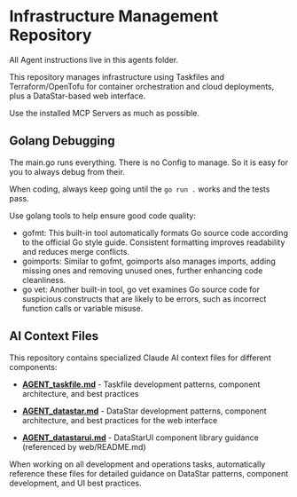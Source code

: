 # Infrastructure Management Repository

All Agent instructions live in this agents folder.

This repository manages infrastructure using Taskfiles and Terraform/OpenTofu for container orchestration and cloud deployments, plus a DataStar-based web interface.




Use the installed MCP Servers as much as possible.

## Golang Debugging

The main.go runs everything. There is no Config to manage. So it is easy for you to always debug from their.

When coding, always keep going until the ```go run .``` works and the tests pass.

Use golang tools to help ensure good code quality:

- gofmt: This built-in tool automatically formats Go source code according to the official Go style guide. Consistent formatting improves readability and reduces merge conflicts.
- goimports: Similar to gofmt, goimports also manages imports, adding missing ones and removing unused ones, further enhancing code cleanliness.
- go vet: Another built-in tool, go vet examines Go source code for suspicious constructs that are likely to be errors, such as incorrect function calls or variable misuse.





## AI Context Files

This repository contains specialized Claude AI context files for different components:

- **[AGENT_taskfile.md](./AGENT_taskfile.md)** - Taskfile development patterns, component architecture, and best practices

- **[AGENT_datastar.md](./AGENT_datastar.md)** - DataStar development patterns, component architecture, and best practices for the web interface
- **[AGENT_datastarui.md](./AGENT_datastarui.md)** - DataStarUI component library guidance (referenced by web/README.md)

When working on all development and operations tasks, automatically reference these files for detailed guidance on DataStar patterns, component development, and UI best practices.